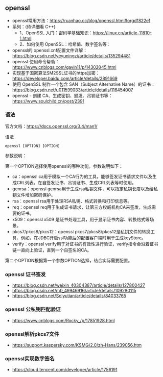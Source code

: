 ## openssl
- openssl常用方法：https://ruanhao.cc/blog/openssl.html#orgd1822e1
- 系列：(待详细看 C++)
  - 1、OpenSSL 入门：密码学基础知识：https://linux.cn/article-11810-1.html
  - 2、如何使用 OpenSSL：哈希值、数字签名等：
- openssl的 openssl.cnf配置文件详解：https://blog.csdn.net/yeyuningzi/article/details/135294481
- openssl 使用命令帮助：https://www.cnblogs.com/gavin11/p/14302045.html
- 实现基于国密算法SM2SSL证书的https加密：https://developer.baidu.com/article/details/2891669
- 使用 OpenSSL 制作一个包含 SAN（Subject Alternative Name）的证书：https://blog.csdn.net/u011599033/article/details/116454007
- openssl - 创建 CA、生成密钥、颁发、吊销证书等：https://www.soulchild.cn/post/2391

### 语法
官方文档：https://docs.openssl.org/3.4/man1/

语法
```
openssl [OPTION] [OPTION]
```
参数说明：

第一个OPTION选择使用openssl的哪种功能，参数说明如下：
- ca：openssl ca用于模拟一个CA行为的工具，能够签发证书请求文件以及生成CRL列表。在自签发证书、吊销证书、生成CRL列表等时使用。
- genrsa：openssl genrsa用于生成rsa私钥文件，可以指定私钥长度以及给私钥文件增加密码保护。
- rsa：openssl rsa用于处理RSA私钥、格式转换和打印信息等。
- req：openssl req用于生成证书请求，让第三方权威机构CA来签发，生成需要的证书。
- x509：openssl x509 是证书处理工具，用于显示证书内容、转换格式等场景。
- pkcs7/pkcs8/pkcs12：openssl pkcs7/pkcs8/pkcs12是私钥文件的转换工具，例如，在JDBC开启ssl功能后的配置客户端时用于生成keyStore。
- verify：openssl verify用于对证书的有效性进行验证，verify指令会沿着证书链一直向上验证，直到一个自签名的CA。

第二个OPTION根据第一个参数OPTION选择，结合实际需要配置。

### openssl 证书签发
- https://blog.csdn.net/weixin_40304387/article/details/127800427
- https://blog.csdn.net/m0_49946916/article/details/109280115
- https://blog.csdn.net/Solyutian/article/details/84033765

### openssl 公私钥匹配验证
- https://www.cnblogs.com/Rocky_/p/17851928.html

### openssl解析pkcs7文件
- https://support.kaspersky.com/KSMG/2.0/zh-Hans/239056.htm

### openssl实现数字签名
- https://cloud.tencent.com/developer/article/1756191